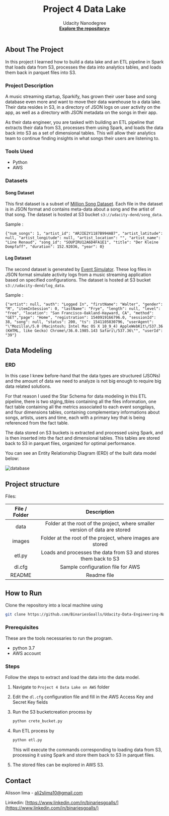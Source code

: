 <!-- PROJECT LOGO -->
<br />

<p align="center">
 </a>
 <h1 align="center">Project 4 Data Lake</h1>
 <p align="center">
  Udacity Nanodegree
  <br />
  <a href=https://github.com/BinariesGoalls/Udacity-Data-Engineering-Nanodegree><strong>Explore the repository»</strong></a>
  <br />
  <br />
 </p>

</p>


<!-- ABOUT THE PROJECT -->

## About The Project

In this project I learned how to build a data lake and an ETL pipeline in Spark that loads data from S3, processes the data into analytics tables, and loads them back in parquet files into S3.

### Project Description

A music streaming startup, Sparkify, has grown their user base and song database even more and want to move their data warehouse to a data lake. Their data resides in S3, in a directory of JSON logs on user activity on the app, as well as a directory with JSON metadata on the songs in their app.

As their data engineer, you are tasked with building an ETL pipeline that extracts their data from S3, processes them using Spark, and loads the data back into S3 as a set of dimensional tables. This will allow their analytics team to continue finding insights in what songs their users are listening to.

### Tools Used

* Python
* AWS

### Datasets
#### Song Dataset

This first dataset is a subset of [Million Song Dataset](http://millionsongdataset.com/). Each file in the dataset is in JSON format and contains meta-data about a song and the artist of that song. The dataset is hosted at S3 bucket `s3://udacity-dend/song_data`.

Sample :

```
{"num_songs": 1, "artist_id": "ARJIE2Y1187B994AB7", "artist_latitude": null, "artist_longitude": null, "artist_location": "", "artist_name": "Line Renaud", "song_id": "SOUPIRU12A6D4FA1E1", "title": "Der Kleine Dompfaff", "duration": 152.92036, "year": 0}
```

#### Log Dataset

The second dataset is generated by [Event Simulator](https://github.com/Interana/eventsim). These log files in JSON format simulate activity logs from a music streaming application based on specified configurations. The dataset is hosted at S3 bucket `s3://udacity-dend/log_data`.

Sample :

```
{"artist": null, "auth": "Logged In", "firstName": "Walter", "gender": "M", "itemInSession": 0, "lastName": "Frye", "length": null, "level": "free", "location": "San Francisco-Oakland-Hayward, CA", "method": "GET","page": "Home", "registration": 1540919166796.0, "sessionId": 38, "song": null, "status": 200, "ts": 1541105830796, "userAgent": "\"Mozilla\/5.0 (Macintosh; Intel Mac OS X 10_9_4) AppleWebKit\/537.36 (KHTML, like Gecko) Chrome\/36.0.1985.143 Safari\/537.36\"", "userId": "39"}
```


## Data Modeling

### ERD

In this case I knew before-hand that the data types are structured (JSONs) and the amount of data we need to analyze is not big enough to require big data related solutions.

For that reason I used the Star Schema for data modeling in this ETL pipeline, there is two stging_tbles containing all the files information, one fact table containing all the metrics associated to each event songplays, and four dimensions tables, containing complementary informations about songs, artists, users and time, each with a primary key that is being referenced from the fact table. 

The data stored on S3 buckets is extracted and processed using Spark, and is then inserted into the fact and dimensional tables. This tables are stored back to S3 in parquet files, organized for optimal performance.

You can see an Entity Relationship Diagram (ERD) of the built data model below:

![database](./images/Project%203%20tables%20ERD.png)

## Project structure

Files:

| File / Folder |                         Description                          |
| :-----------: | :----------------------------------------------------------: |
|     data      | Folder at the root of the project, where smaller version of data are stored |
|    images     |  Folder at the root of the project, where images are stored  |
|    etl.py     | Loads and processes the data from S3 and stores them back to S3 |
|    dl.cfg     |              Sample configuration file for AWS               |
|    README     |                         Readme file                          |



## How to Run

Clone the repository into a local machine using

```sh
git clone https://github.com/BinariesGoalls/Udacity-Data-Engineering-Nanodegree
```

### Prerequisites

These are the tools necessaries to run the program.

* python 3.7
* AWS account

### Steps

Follow the steps to extract and load the data into the data model.

1. Navigate to `Project 4 Data Lake on AWS` folder

2. Edit the `dl.cfg` configuration file and fill in the AWS Access Key and Secret Key fields

3. Run the S3 bucketcreation process by 

   ```python
   python crete_bucket.py
   ```

4. Run ETL process by 

   ```python
   python etl.py
   ```

   This will execute the commands corresponding to loading data from S3, processing it using Spark and store them back to S3 in parquet files.

5.  The stored files can be explored in AWS S3.


<!-- CONTACT -->

## Contact

Alisson lima - ali2slima10@gmail.com

Linkedin: [https://www.linkedin.com/in/binariesgoalls/](https://www.linkedin.com/in/binariesgoalls/)
